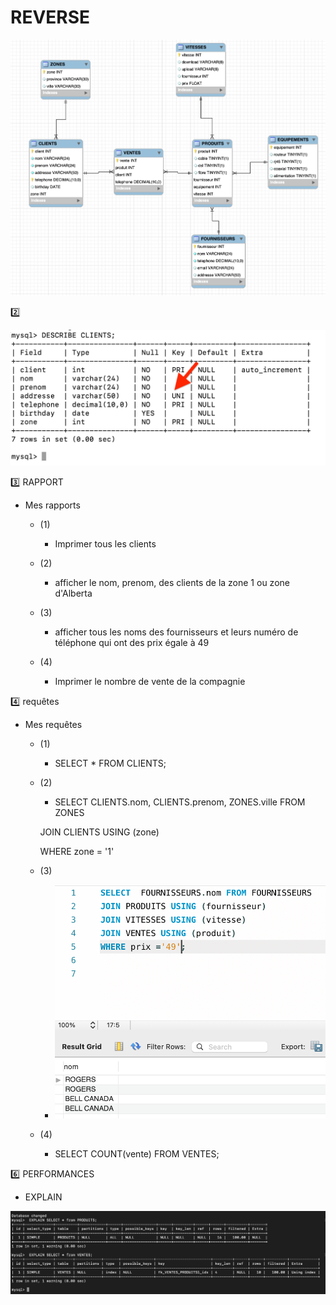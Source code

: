 # REVERSE 

![image](images/ALL_TELECOM.png)

:two:

![image](images/unique.png)

:three: RAPPORT

- Mes rapports
  - (1) 
    - Imprimer tous les clients
  
  
  - (2)
  
    - afficher le nom, prenom, des clients de la zone 1 ou zone d'Alberta
    
  - (3)
  
    - afficher tous les noms des fournisseurs et leurs numéro de téléphone qui ont des prix égale à 49
    
  - (4) 
  
    - Imprimer le nombre de vente de la compagnie

:four: requêtes

- Mes requêtes

  - (1)
  
    - SELECT  * FROM CLIENTS;
  
  - (2)
  
    - SELECT  CLIENTS.nom, CLIENTS.prenom, ZONES.ville FROM ZONES
    
    JOIN CLIENTS USING (zone)
    
    WHERE zone = '1'
    
  - (3)
  
    - ![image](images/requete.png)
    
  - (4)
  
    - SELECT  COUNT(vente)  FROM VENTES;
    

 


:six: PERFORMANCES

- EXPLAIN

![image](images/explain.png)



